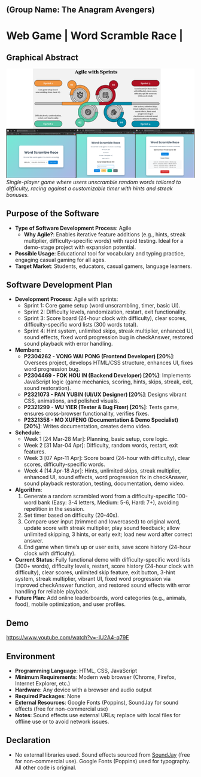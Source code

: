 ## (Group Name: The Anagram Avengers)
# Web Game | Word Scramble Race |

## Graphical Abstract
![Game Screenshot](GraphicalAbstract.PNG)  
*Single-player game where users unscramble random words tailored to difficulty, racing against a customizable timer with hints and streak bonuses.*

## Purpose of the Software
- **Type of Software Development Process**: Agile  
  - **Why Agile?**: Enables iterative feature additions (e.g., hints, streak multiplier, difficulty-specific words) with rapid testing. Ideal for a demo-stage project with expansion potential.
- **Possible Usage**: Educational tool for vocabulary and typing practice, engaging casual gaming for all ages.  
- **Target Market**: Students, educators, casual gamers, language learners.

## Software Development Plan
- **Development Process**: Agile with sprints:  
  - Sprint 1: Core game setup (word unscrambling, timer, basic UI).  
  - Sprint 2: Difficulty levels, randomization, restart, exit functionality.  
  - Sprint 3: Score board (24-hour clock with difficulty), clear scores, difficulty-specific word lists (300 words total).  
  - Sprint 4: Hint system, unlimited skips, streak multiplier, enhanced UI, sound effects, fixed word progression bug in checkAnswer, restored sound playback with error handling.  
- **Members**:  
  - **P2304262 - VONG WAI PONG (Frontend Developer) [20%]**: Oversees project, develops HTML/CSS structure, enhances UI, fixes word progression bug.  
  - **P2304469 - FOK HOU IN (Backend Developer) [20%]**: Implements JavaScript logic (game mechanics, scoring, hints, skips, streak, exit, sound restoration).  
  - **P2321073 - PAN YUBIN (UI/UX Designer) [20%]**: Designs vibrant CSS, animations, and polished visuals.  
  - **P2321299 - WU YIER (Tester & Bug Fixer) [20%]**: Tests game, ensures cross-browser functionality, verifies fixes.  
  - **P2321358 - MO XUFENG (Documentation & Demo Specialist) [20%]**: Writes documentation, creates demo video.
- **Schedule**:  
  - Week 1 [24 Mar-28 Mar]: Planning, basic setup, core logic.  
  - Week 2 [31 Mar-04 Apr]: Difficulty, random words, restart, exit features.  
  - Week 3 [07 Apr-11 Apr]: Score board (24-hour with difficulty), clear scores, difficulty-specific words.  
  - Week 4 [14 Apr-18 Apr]: Hints, unlimited skips, streak multiplier, enhanced UI, sound effects, word progression fix in checkAnswer, sound playback restoration, testing, documentation, demo video.
- **Algorithm**:  
  1. Generate a random scrambled word from a difficulty-specific 100-word bank (Easy: 3-4 letters, Medium: 5-6, Hard: 7+), avoiding repetition in the session.  
  2. Set timer based on difficulty (20-40s).  
  3. Compare user input (trimmed and lowercased) to original word, update score with streak multiplier, play sound feedback; allow unlimited skipping, 3 hints, or early exit; load new word after correct answer.  
  4. End game when time’s up or user exits, save score history (24-hour clock with difficulty).
- **Current Status**:
  Fully functional demo with difficulty-specific word lists (300+ words), difficulty levels, restart, score history (24-hour clock with difficulty), clear scores, unlimited skip feature, exit button, 3-hint system, streak multiplier, vibrant UI, fixed word progression via improved checkAnswer function, and restored sound effects with error handling for reliable playback.  
- **Future Plan**:
  Add online leaderboards, word categories (e.g., animals, food), mobile optimization, and user profiles.

## Demo
https://www.youtube.com/watch?v=-IU2A4-q79E

## Environment
- **Programming Language**: HTML, CSS, JavaScript  
- **Minimum Requirements**: Modern web browser (Chrome, Firefox, Internet Explorer, etc.)  
- **Hardware**: Any device with a browser and audio output  
- **Required Packages**: None
- **External Resources**: Google Fonts (Poppins), SoundJay for sound effects (free for non-commercial use)  
- **Notes**: Sound effects use external URLs; replace with local files for offline use or to avoid network issues.

## Declaration
- No external libraries used. Sound effects sourced from [SoundJay](https://www.soundjay.com) (free for non-commercial use). Google Fonts (Poppins) used for typography. All other code is original.

